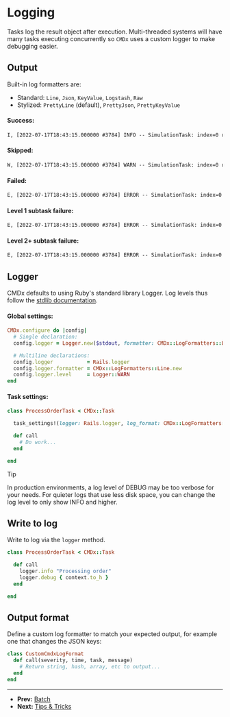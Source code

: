 # Logging

Tasks log the result object after execution. Multi-threaded systems will have many
tasks executing concurrently so `CMDx` uses a custom logger to make debugging easier.

## Output

Built-in log formatters are:
- Standard: `Line`, `Json`, `KeyValue`, `Logstash`, `Raw`
- Stylized: `PrettyLine` (default), `PrettyJson`, `PrettyKeyValue`

#### Success:
```txt
I, [2022-07-17T18:43:15.000000 #3784] INFO -- SimulationTask: index=0 run_id=018c2b95-b764-7615-a924-cc5b910ed1e5 type=Task class=SimulationTask id=018c2b95-b764-7615-a924-cc5b910ed1e5 tags=[] state=complete status=success outcome=success metadata={} runtime=0 origin=CMDx
```

#### Skipped:
```txt
W, [2022-07-17T18:43:15.000000 #3784] WARN -- SimulationTask: index=0 run_id=018c2b95-b764-7615-a924-cc5b910ed1e5 type=Task class=SimulationTask id=018c2b95-b764-7615-a924-cc5b910ed1e5 tags=[] state=interrupted status=skipped outcome=skipped metadata={} runtime=0 origin=CMDx
```

#### Failed:
```txt
E, [2022-07-17T18:43:15.000000 #3784] ERROR -- SimulationTask: index=0 run_id=018c2b95-b764-7615-a924-cc5b910ed1e5 type=Task class=SimulationTask id=018c2b95-b764-7615-a924-cc5b910ed1e5 tags=[] state=interrupted status=failed outcome=failed metadata={} runtime=0 origin=CMDx
```

#### Level 1 subtask failure:
```txt
E, [2022-07-17T18:43:15.000000 #3784] ERROR -- SimulationTask: index=0 run_id=018c2b95-b764-7615-a924-cc5b910ed1e5 type=Task class=SimulationTask id=018c2b95-b764-7615-a924-cc5b910ed1e5 tags=[] state=interrupted status=failed outcome=interrupted metadata={} runtime=0 caused_failure={index: 1, run_id: "018c2b95-b764-7615-a924-cc5b910ed1e5", type: "Task", class: "SimulationTask", id: "018c2b95-b764-7615-a924-cc5b910ed1e5", tags: [], state: "interrupted", status: "failed", outcome: "failed", metadata: {}, runtime: 0} threw_failure={index: 1, run_id: "018c2b95-b764-7615-a924-cc5b910ed1e5", type: "Task", class: "SimulationTask", id: "018c2b95-b764-7615-a924-cc5b910ed1e5", tags: [], state: "interrupted", status: "failed", outcome: "failed", metadata: {}, runtime: 0} origin=CMDx
```

#### Level 2+ subtask failure:
```txt
E, [2022-07-17T18:43:15.000000 #3784] ERROR -- SimulationTask: index=0 run_id=018c2b95-b764-7615-a924-cc5b910ed1e5 type=Task class=SimulationTask id=018c2b95-b764-7615-a924-cc5b910ed1e5 tags=[] state=interrupted status=failed outcome=interrupted metadata={} runtime=0 caused_failure={index: 2, run_id: "018c2b95-b764-7615-a924-cc5b910ed1e5", type: "Task", class: "SimulationTask", id: "018c2b95-b764-7615-a924-cc5b910ed1e5", tags: [], state: "interrupted", status: "failed", outcome: "failed", metadata: {}, runtime: 0} threw_failure={index: 1, run_id: "018c2b95-b764-7615-a924-cc5b910ed1e5", type: "Task", class: "SimulationTask", id: "018c2b95-b764-7615-a924-cc5b910ed1e5", tags: [], state: "interrupted", status: "failed", outcome: "interrupted", metadata: {}, runtime: 0} origin=CMDx
```

## Logger

CMDx defaults to using Ruby's standard library Logger. Log levels thus follow the
[stdlib documentation](http://www.ruby-doc.org/stdlib/libdoc/logger/rdoc/Logger.html).

#### Global settings:

```ruby
CMDx.configure do |config|
  # Single declaration:
  config.logger = Logger.new($stdout, formatter: CMDx::LogFormatters::Line.new, level: Logger::DEBUG)

  # Multiline declarations:
  config.logger           = Rails.logger
  config.logger.formatter = CMDx::LogFormatters::Line.new
  config.logger.level     = Logger::WARN
end
```

#### Task settings:

```ruby
class ProcessOrderTask < CMDx::Task

  task_settings!(logger: Rails.logger, log_format: CMDx::LogFormatters::Logstash.new, log_level: Logger::WARN)

  def call
    # Do work...
  end

end
```

> [!TIP]
> In production environments, a log level of DEBUG may be too verbose for your needs.
> For quieter logs that use less disk space, you can change the log level to only show INFO and higher.

## Write to log

Write to log via the `logger` method.

```ruby
class ProcessOrderTask < CMDx::Task

  def call
    logger.info "Processing order"
    logger.debug { context.to_h }
  end

end
```

## Output format

Define a custom log formatter to match your expected output, for example one that changes the JSON keys:

```ruby
class CustomCmdxLogFormat
  def call(severity, time, task, message)
    # Return string, hash, array, etc to output...
  end
end
```

---

- **Prev:** [Batch](https://github.com/drexed/cmdx/blob/main/docs/batch.md)
- **Next:** [Tips & Tricks](https://github.com/drexed/cmdx/blob/main/docs/tips_and_tricks.md)
